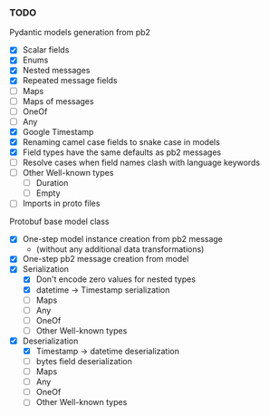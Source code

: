 ### TODO

Pydantic models generation from pb2
  - [x] Scalar fields
  - [x] Enums
  - [x] Nested messages
  - [x] Repeated message fields
  - [ ] Maps
  - [ ] Maps of messages
  - [ ] OneOf
  - [ ] Any
  - [x] Google Timestamp
  - [x] Renaming camel case fields to snake case in models
  - [x] Field types have the same defaults as pb2 messages
  - [ ] Resolve cases when field names clash with language keywords
  - [ ] Other Well-known types
    - [ ] Duration
    - [ ] Empty
  - [ ] Imports in proto files
  
Protobuf base model class
  - [x] One-step model instance creation from pb2 message
    - (without any additional data transformations)
  - [x] One-step pb2 message creation from model 
  - [x] Serialization
    - [x] Don't encode zero values for nested types
    - [x] datetime -> Timestamp serialization
    - [ ] Maps
    - [ ] Any
    - [ ] OneOf
    - [ ] Other Well-known types
  - [x] Deserialization
    - [x] Timestamp -> datetime deserialization
    - [ ] bytes field deserialization
    - [ ] Maps
    - [ ] Any
    - [ ] OneOf
    - [ ] Other Well-known types
